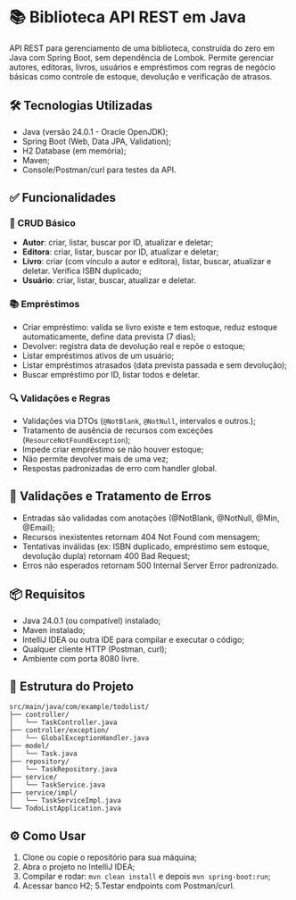 # 📚 Biblioteca API REST em Java
API REST para gerenciamento de uma biblioteca, construída do zero em Java com Spring Boot, sem dependência de Lombok.  Permite gerenciar autores, editoras, livros, usuários e empréstimos com regras de negócio 
básicas como controle de estoque, devolução e verificação de atrasos.

##

## 🛠 Tecnologias Utilizadas
- Java (versão 24.0.1 - Oracle OpenJDK);
- Spring Boot (Web, Data JPA, Validation);
- H2 Database (em memória);
- Maven;
- Console/Postman/curl para testes da API.

##

## ✅ Funcionalidades

### 🎯 CRUD Básico
- **Autor**: criar, listar, buscar por ID, atualizar e deletar;
- **Editora**: criar, listar, buscar por ID, atualizar e deletar;
- **Livro**: criar (com vínculo a autor e editora), listar, buscar, atualizar e deletar. Verifica ISBN duplicado;
- **Usuário**: criar, listar, buscar, atualizar e deletar.

### 📚 Empréstimos
- Criar empréstimo: valida se livro existe e tem estoque, reduz estoque automaticamente, define data prevista (7 dias);
- Devolver: registra data de devolução real e repõe o estoque;
- Listar empréstimos ativos de um usuário;  
- Listar empréstimos atrasados (data prevista passada e sem devolução);  
- Buscar empréstimo por ID, listar todos e deletar.  

### 🔍 Validações e Regras
- Validações via DTOs (`@NotBlank`, `@NotNull`, intervalos e outros.);
- Tratamento de ausência de recursos com exceções (`ResourceNotFoundException`);  
- Impede criar empréstimo se não houver estoque;  
- Não permite devolver mais de uma vez; 
- Respostas padronizadas de erro com handler global.  

##

## 🔐 Validações e Tratamento de Erros
- Entradas são validadas com anotações (@NotBlank, @NotNull, @Min, @Email);
- Recursos inexistentes retornam 404 Not Found com mensagem;
- Tentativas inválidas (ex: ISBN duplicado, empréstimo sem estoque, devolução dupla) retornam 400 Bad Request;
- Erros não esperados retornam 500 Internal Server Error padronizado.

##

## 📦 Requisitos
- Java 24.0.1 (ou compatível) instalado;
- Maven instalado;
- IntelliJ IDEA ou outra IDE para compilar e executar o código;
- Qualquer cliente HTTP (Postman, curl);
- Ambiente com porta 8080 livre.

##

## 📁 Estrutura do Projeto
````
src/main/java/com/example/todolist/
├── controller/
│   └── TaskController.java
├── controller/exception/
│   └── GlobalExceptionHandler.java
├── model/
│   └── Task.java
├── repository/
│   └── TaskRepository.java
├── service/
│   └── TaskService.java
├── service/impl/
│   └── TaskServiceImpl.java
└── TodoListApplication.java
````

##

## ⚙️ Como Usar
1. Clone ou copie o repositório para sua máquina;  
2. Abra o projeto no IntelliJ IDEA;  
3. Compilar e rodar: `mvn clean install` e depois `mvn spring-boot:run`;
4. Acessar banco H2;
5.Testar endpoints com Postman/curl.
